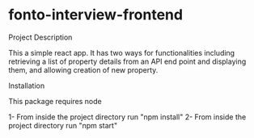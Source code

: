 # fonto-interview-frontend

Project Description

This a simple react app. It has two ways for functionalities including retrieving a list of
property details from an API end point and displaying them, and allowing creation of new property.

Installation

This package requires node

1- From inside the project directory run "npm install"
2- From inside the project directory run "npm start"

